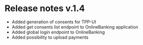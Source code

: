# Release notes v.1.4

 - Added generation of consents for TPP-UI
 - Added get consents list endpoint to OnlineBanking application
 - Added global login endpoint to OnlineBanking
 - Added possibility to upload payments
